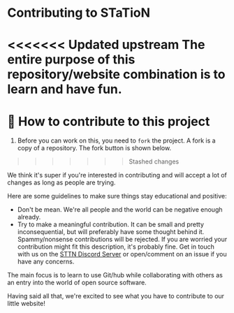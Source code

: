 # Contributing to STaTioN

<<<<<<< Updated upstream
The entire purpose of this repository/website combination is to learn and have fun.
=======
# :tada: How to contribute to this project
1. Before you can work on this, you need to `fork` the project. A fork is a copy of a repository. The fork button is shown below.
>>>>>>> Stashed changes

We think it's super if you're interested in contributing and will accept a lot of changes as long as people are trying.

Here are some guidelines to make sure things stay educational and positive:

- Don't be mean. We're all people and the world can be negative enough already.
- Try to make a meaningful contribution. It can be small and pretty inconsequential, but will preferably have some thought behind it. Spammy/nonsense contributions will be rejected. If you are worried your contribution might fit this description, it's probably fine. Get in touch with us on the [STTN Discord Server](https://discord.gg/NhAfhBnh8g) or open/comment on an issue if you have any concerns.

The main focus is to learn to use Git/hub while collaborating with others as an entry into the world of open source software.

Having said all that, we're excited to see what you have to contribute to our little website!